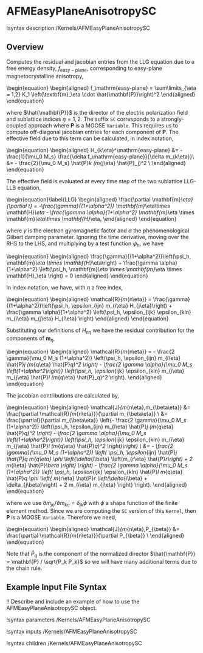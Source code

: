 # AFMEasyPlaneAnisotropySC

!syntax description /Kernels/AFMEasyPlaneAnisotropySC

## Overview

Computes the residual and jacobian entries from the LLG equation due to a free energy density, $f_\mathrm{easy-plane}$, corresponding to easy-plane magnetocrystalline anisotropy,

\begin{equation}
  \begin{aligned}
    f_\mathrm{easy-plane} = \sum\limits_{\eta = 1,2} K_1 \left(\textbf{m}_\eta \cdot \hat{\mathbf{P}}\right)^2
  \end{aligned}
\end{equation}

where $\hat{\mathbf{P}}$ is the director of the electric polarization field and sublattice indices $\eta = 1,2$. The suffix `SC` corresponds to a strongly-coupled approach where $\mathbf{P}$ is a MOOSE `Variable`. This requires us to compute off-diagonal jacobian entries for each component of $\mathbf{P}$. The effective field due to this term can be calculated, in index notation,

\begin{equation}
  \begin{aligned}
    H_{k\eta}^\mathrm{easy-plane} &= - \frac{1}{\mu_0 M_s} \frac{\delta f_\mathrm{easy-plane}}{\delta m_{k\eta}}\\
    &= - \frac{2}{\mu_0 M_s} \hat{P}_k (m_{j\eta} \hat{P}_j)^2 \\
  \end{aligned}
\end{equation}

The effective field is evaluated at every time step of the two sublattice LLG-LLB equation,

\begin{equation}\label{LLG}
  \begin{aligned}
    \frac{\partial \mathbf{m}_\eta}{\partial t} = -\frac{\gamma}{(1+\alpha^2)} \mathbf{m}_\eta\times \mathbf{H}_\eta - \frac{\gamma \alpha}{1+\alpha^2} \mathbf{m}_\eta \times \mathbf{m}_\eta\times \mathbf{H}_\eta,
  \end{aligned}
\end{equation}

where $\gamma$ is the electron gyromagnetic factor and $\alpha$ the phenomenological Gilbert damping parameter. Ignoring the time derivative, moving over the RHS to the LHS, and multiplying by a test function $\psi_h$, we have

\begin{equation}
  \begin{aligned}
    \frac{\gamma}{(1+\alpha^2)}\left(\psi_h, \mathbf{m}_\eta \times \mathbf{H}_\eta\right) + \frac{\gamma \alpha}{1+\alpha^2} \left(\psi_h, \mathbf{m}_\eta \times \mathbf{m}_\eta \times \mathbf{H}_\eta \right) = 0
  \end{aligned}
\end{equation}

In index notation, we have, with $\eta$ a free index,

\begin{equation}
  \begin{aligned}
    \mathcal{R}_{m_{n\eta}} = \frac{\gamma}{(1+\alpha^2)}\left(\psi_h, \epsilon_{ijn} m_{i\eta} H_{j\eta}\right) + \frac{\gamma \alpha}{1+\alpha^2} \left(\psi_h, \epsilon_{ijk} \epsilon_{kln} m_{i\eta} m_{j\eta}  H_{l\eta} \right)
  \end{aligned}
\end{equation}

Substituting our definitions of $H_{n\eta}$ we have the residual contribution for the components of $\mathbf{m}_\eta$,

\begin{equation}
  \begin{aligned}
    \mathcal{R}_{m_{n\eta}} = - \frac{2 \gamma}{\mu_0 M_s (1+\alpha^2)} \left(\psi_h, \epsilon_{ijn} m_{i\eta} \hat{P}_j (m_{q\eta} \hat{P}_q)^2 \right) - \frac{2 \gamma \alpha}{\mu_0 M_s \left(1+\alpha^2\right)} \left(\psi_h, \epsilon_{ijk} \epsilon_{kln} m_{i\eta} m_{j\eta}  \hat{P}_l (m_{q\eta} \hat{P}_q)^2 \right).
  \end{aligned}
\end{equation}

The jacobian contributions are calculated by,

\begin{equation}
  \begin{aligned}
    \mathcal{J}_{m_{n\eta},m_{\beta\eta}} &= \frac{\partial \mathcal{R}_{m_{n\eta}}}{\partial m_{\beta\eta}} \\
    &= \frac{\partial}{\partial m_{\beta\eta}} \left\{- \frac{2 \gamma}{\mu_0 M_s (1+\alpha^2)} \left(\psi_h, \epsilon_{ijn} m_{i\eta} \hat{P}_j (m_{q\eta} \hat{P}_q)^2 \right) - \frac{2 \gamma \alpha}{\mu_0 M_s \left(1+\alpha^2\right)} \left(\psi_h, \epsilon_{ijk} \epsilon_{kln} m_{i\eta} m_{j\eta}  \hat{P}_l (m_{q\eta} \hat{P}_q)^2 \right)\right\} \\
    &= - \frac{2 \gamma}{\mu_0 M_s (1+\alpha^2)} \left( \psi_h, \epsilon_{ijn} \hat{P}_j \hat{P}_q m_{q\eta} \phi \left\{\delta_{i\beta} \left(m_{r\eta} \hat{P}_r\right) + 2 m_{i\eta} \hat{P}_\beta \right\} \right) - \frac{2 \gamma \alpha}{\mu_0 M_s (1+\alpha^2)} \left( \psi_h, \epsilon_{ijk} \epsilon_{kln} \hat{P}_l  m_{q\eta} \hat{P}_q \phi \left\{ m_{r\eta} \hat{P}_r \left(\delta_{i\beta} + \delta_{j\beta}\right) + 2 m_{i\eta} m_{j\eta} \right\} \right).
  \end{aligned}
\end{equation}

where we use $\partial m_{j\eta} / \partial m_{k\eta} = \delta_{jk} \phi$ with $\phi$ a shape function of the finite element method. Since we are computing the `SC` version of this `Kernel`, then $\mathbf{P}$ is a MOOSE `Variable`. Therefore we need,

\begin{equation}
  \begin{aligned}
    \mathcal{J}_{m_{n\eta},P_{\beta}} &= \frac{\partial \mathcal{R}_{m_{n\eta}}}{\partial P_{\beta}} \\
  \end{aligned}
\end{equation}

Note that $\hat{P}_q$ is the component of the normalized director $\hat{\mathbf{P}} = \mathbf{P} / \sqrt{P_k P_k}$ so we will have many additional terms due to the chain rule.

## Example Input File Syntax

!! Describe and include an example of how to use the AFMEasyPlaneAnisotropySC object.

!syntax parameters /Kernels/AFMEasyPlaneAnisotropySC

!syntax inputs /Kernels/AFMEasyPlaneAnisotropySC

!syntax children /Kernels/AFMEasyPlaneAnisotropySC

